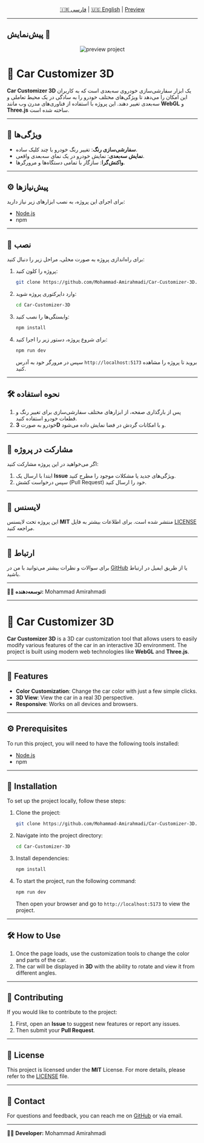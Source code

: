 <p align="center">
  <a href="#fa">🇮🇷 فارسی</a> | <a href="#en">🇺🇸 English</a> | <a href="#preview"> Preview </a>
</p>

---

## پیش‌نمایش 👀
<a id="preview"></a>

<p align="center">
  <img src="./preview.gif" alt="preview project">
</p>

<h1 id="fa"> 🚗 Car Customizer 3D </h1>

**Car Customizer 3D** یک ابزار سفارشی‌سازی خودروی سه‌بعدی است که به کاربران این امکان را می‌دهد تا ویژگی‌های مختلف خودرو را به سادگی در یک محیط تعاملی و سه‌بعدی تغییر دهند. این پروژه با استفاده از فناوری‌های مدرن وب مانند **WebGL** و **Three.js** ساخته شده است.

---

## 🔧 ویژگی‌ها

* **سفارشی‌سازی رنگ**: تغییر رنگ خودرو با چند کلیک ساده.
* **نمایش سه‌بعدی**: نمایش خودرو در یک نمای سه‌بعدی واقعی.
* **واکنش‌گرا**: سازگار با تمامی دستگاه‌ها و مرورگرها.

---

## ⚙️ پیش‌نیازها

برای اجرای این پروژه، به نصب ابزارهای زیر نیاز دارید:

* [Node.js](https://nodejs.org/)
* npm

---

## 🚀 نصب

برای راه‌اندازی پروژه به صورت محلی، مراحل زیر را دنبال کنید:

1. پروژه را کلون کنید:

   ```bash
   git clone https://github.com/Mohammad-Amirahmadi/Car-Customizer-3D.git
   ```

2. وارد دایرکتوری پروژه شوید:

   ```bash
   cd Car-Customizer-3D
   ```

3. وابستگی‌ها را نصب کنید:

   ```bash
   npm install
   ```

4. برای شروع پروژه، دستور زیر را اجرا کنید:

   ```bash
   npm run dev
   ```

   سپس در مرورگر خود به آدرس `http://localhost:5173` بروید تا پروژه را مشاهده کنید.

---

## 🛠️ نحوه استفاده

1. پس از بارگذاری صفحه، از ابزارهای مختلف سفارشی‌سازی برای تغییر رنگ و قطعات خودرو استفاده کنید.
2. خودرو به صورت **3D** و با امکانات گردش در فضا نمایش داده می‌شود.

---

## 🤝 مشارکت در پروژه

اگر می‌خواهید در این پروژه مشارکت کنید:

1. ابتدا با ارسال یک **Issue** ویژگی‌های جدید یا مشکلات موجود را مطرح کنید.
2. سپس درخواست کشش (Pull Request) خود را ارسال کنید.

---

## 📜 لایسنس

این پروژه تحت لایسنس **MIT** منتشر شده است. برای اطلاعات بیشتر به فایل [LICENSE](LICENSE) مراجعه کنید.

---

## 💬 ارتباط

برای سوالات و نظرات بیشتر می‌توانید با من در [GitHub](https://github.com/Mohammad-Amirahmadi) یا از طریق ایمیل در ارتباط باشید.

---

👨‍💻 **توسعه‌دهنده:** Mohammad Amirahmadi

---

<h1 id="en"> 🚗 Car Customizer 3D </h1>

**Car Customizer 3D** is a 3D car customization tool that allows users to easily modify various features of the car in an interactive 3D environment. The project is built using modern web technologies like **WebGL** and **Three.js**.

---

## 🔧 Features

* **Color Customization**: Change the car color with just a few simple clicks.
* **3D View**: View the car in a real 3D perspective.
* **Responsive**: Works on all devices and browsers.

---

## ⚙️ Prerequisites

To run this project, you will need to have the following tools installed:

* [Node.js](https://nodejs.org/)
* npm

---

## 🚀 Installation

To set up the project locally, follow these steps:

1. Clone the project:

   ```bash
   git clone https://github.com/Mohammad-Amirahmadi/Car-Customizer-3D.git
   ```

2. Navigate into the project directory:

   ```bash
   cd Car-Customizer-3D
   ```

3. Install dependencies:

   ```bash
   npm install
   ```

4. To start the project, run the following command:

   ```bash
   npm run dev
   ```

   Then open your browser and go to `http://localhost:5173` to view the project.

---

## 🛠️ How to Use

1. Once the page loads, use the customization tools to change the color and parts of the car.
2. The car will be displayed in **3D** with the ability to rotate and view it from different angles.

---

## 🤝 Contributing

If you would like to contribute to the project:

1. First, open an **Issue** to suggest new features or report any issues.
2. Then submit your **Pull Request**.

---

## 📜 License

This project is licensed under the **MIT** License. For more details, please refer to the [LICENSE](LICENSE) file.

---

## 💬 Contact

For questions and feedback, you can reach me on [GitHub](https://github.com/Mohammad-Amirahmadi) or via email.

---

👨‍💻 **Developer:** Mohammad Amirahmadi
